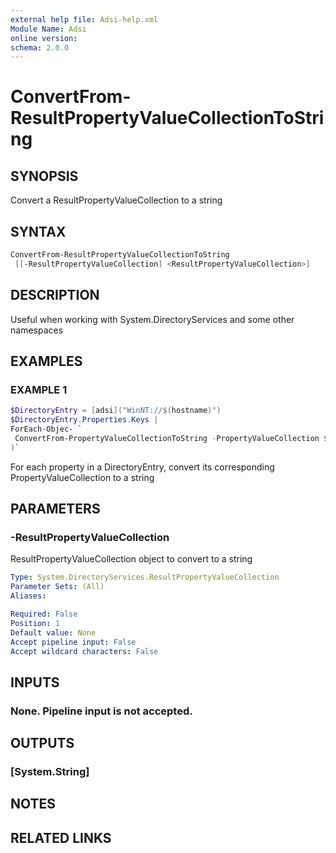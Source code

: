 ```yaml
---
external help file: Adsi-help.xml
Module Name: Adsi
online version:
schema: 2.0.0
---
```


# ConvertFrom-ResultPropertyValueCollectionToString

## SYNOPSIS
Convert a ResultPropertyValueCollection to a string

## SYNTAX

```powershell
ConvertFrom-ResultPropertyValueCollectionToString
 [[-ResultPropertyValueCollection] <ResultPropertyValueCollection>]
```

## DESCRIPTION
Useful when working with System.DirectoryServices and some other namespaces

## EXAMPLES

### EXAMPLE 1
```powershell
$DirectoryEntry = [adsi]("WinNT://$(hostname)")
$DirectoryEntry.Properties.Keys |
ForEach-Objec- `
 ConvertFrom-PropertyValueCollectionToString -PropertyValueCollection $DirectoryEntry.Properties[$_]
)`
```

For each property in a DirectoryEntry, convert its corresponding PropertyValueCollection to a string

## PARAMETERS

### -ResultPropertyValueCollection
ResultPropertyValueCollection object to convert to a string

```yaml
Type: System.DirectoryServices.ResultPropertyValueCollection
Parameter Sets: (All)
Aliases:

Required: False
Position: 1
Default value: None
Accept pipeline input: False
Accept wildcard characters: False
```

## INPUTS

### None. Pipeline input is not accepted.
## OUTPUTS

### [System.String]
## NOTES

## RELATED LINKS

